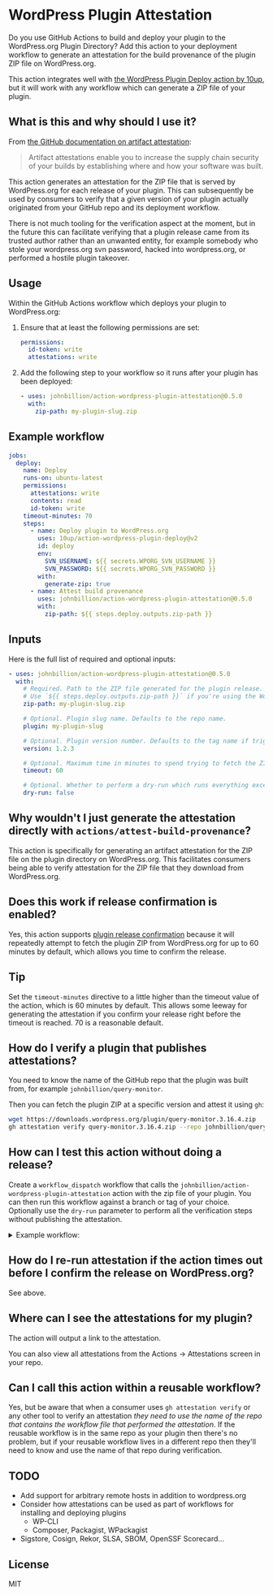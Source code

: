 # WordPress Plugin Attestation

Do you use GitHub Actions to build and deploy your plugin to the WordPress.org Plugin Directory? Add this action to your deployment workflow to generate an attestation for the build provenance of the plugin ZIP file on WordPress.org.

This action integrates well with [the WordPress Plugin Deploy action by 10up](https://github.com/marketplace/actions/wordpress-plugin-deploy), but it will work with any workflow which can generate a ZIP file of your plugin.

## What is this and why should I use it?

From [the GitHub documentation on artifact attestation](https://docs.github.com/en/actions/security-for-github-actions/using-artifact-attestations/using-artifact-attestations-to-establish-provenance-for-builds):

> Artifact attestations enable you to increase the supply chain security of your builds by establishing where and how your software was built.

This action generates an attestation for the ZIP file that is served by WordPress.org for each release of your plugin. This can subsequently be used by consumers to verify that a given version of your plugin actually originated from your GitHub repo and its deployment workflow.

There is not much tooling for the verification aspect at the moment, but in the future this can facilitate verifying that a plugin release came from its trusted author rather than an unwanted entity, for example somebody who stole your wordpress.org svn password, hacked into wordpress.org, or performed a hostile plugin takeover.

## Usage

Within the GitHub Actions workflow which deploys your plugin to WordPress.org:

1. Ensure that at least the following permissions are set:

   ```yaml
   permissions:
     id-token: write
     attestations: write
   ```

2. Add the following step to your workflow so it runs after your plugin has been deployed:

   ```yaml
   - uses: johnbillion/action-wordpress-plugin-attestation@0.5.0
     with:
       zip-path: my-plugin-slug.zip
   ```

## Example workflow

```yaml
jobs:
  deploy:
    name: Deploy
    runs-on: ubuntu-latest
    permissions:
      attestations: write
      contents: read
      id-token: write
    timeout-minutes: 70
    steps:
      - name: Deploy plugin to WordPress.org
        uses: 10up/action-wordpress-plugin-deploy@v2
        id: deploy
        env:
          SVN_USERNAME: ${{ secrets.WPORG_SVN_USERNAME }}
          SVN_PASSWORD: ${{ secrets.WPORG_SVN_PASSWORD }}
        with:
          generate-zip: true
      - name: Attest build provenance
        uses: johnbillion/action-wordpress-plugin-attestation@0.5.0
        with:
          zip-path: ${{ steps.deploy.outputs.zip-path }}
```

## Inputs

Here is the full list of required and optional inputs:

```yaml
- uses: johnbillion/action-wordpress-plugin-attestation@0.5.0
  with:
    # Required. Path to the ZIP file generated for the plugin release.
    # Use `${{ steps.deploy.outputs.zip-path }}` if you're using the WordPress Plugin Deploy action by 10up.
    zip-path: my-plugin-slug.zip

    # Optional. Plugin slug name. Defaults to the repo name.
    plugin: my-plugin-slug

    # Optional. Plugin version number. Defaults to the tag name if triggered by pushing a tag or a release.
    version: 1.2.3

    # Optional. Maximum time in minutes to spend trying to fetch the ZIP from WordPress.org.
    timeout: 60

    # Optional. Whether to perform a dry-run which runs everything except the actual attestation step.
    dry-run: false
```

## Why wouldn't I just generate the attestation directly with `actions/attest-build-provenance`?

This action is specifically for generating an artifact attestation for the ZIP file on the plugin directory on WordPress.org. This facilitates consumers being able to verify attestation for the ZIP file that they download from WordPress.org.

## Does this work if release confirmation is enabled?

Yes, this action supports [plugin release confirmation](https://developer.wordpress.org/plugins/wordpress-org/release-confirmation-emails/) because it will repeatedly attempt to fetch the plugin ZIP from WordPress.org for up to 60 minutes by default, which allows you time to confirm the release.

## Tip

Set the `timeout-minutes` directive to a little higher than the timeout value of the action, which is 60 minutes by default. This allows some leeway for generating the attestation if you confirm your release right before the timeout is reached. 70 is a reasonable default.

## How do I verify a plugin that publishes attestations?

You need to know the name of the GitHub repo that the plugin was built from, for example `johnbillion/query-monitor`.

Then you can fetch the plugin ZIP at a specific version and attest it using `gh`:

```sh
wget https://downloads.wordpress.org/plugin/query-monitor.3.16.4.zip
gh attestation verify query-monitor.3.16.4.zip --repo johnbillion/query-monitor
```

## How can I test this action without doing a release?

Create a `workflow_dispatch` workflow that calls the `johnbillion/action-wordpress-plugin-attestation` action with the zip file of your plugin. You can then run this workflow against a branch or tag of your choice. Optionally use the `dry-run` parameter to perform all the verification steps without publishing the attestation.

<details>
  <summary>Example workflow:</summary>

  ```yaml
  name: Test attestation

  on:
    workflow_dispatch:

  jobs:
    deploy:
      name: Test attestation
      runs-on: ubuntu-latest
      permissions:
        attestations: write
        contents: read
        id-token: write
      steps:
        - name: Build the plugin zip file without deploying to WordPress.org
          uses: 10up/action-wordpress-plugin-deploy@v2
          id: deploy
          with:
            generate-zip: true
            dry-run: true
        - name: Attest build provenance
          uses: johnbillion/action-wordpress-plugin-attestation@v0.5.0
          with:
            zip-path: ${{ steps.deploy.outputs.zip-path }}
            dry-run: true # Remove this to publish the attestation
  ```
</details>

## How do I re-run attestation if the action times out before I confirm the release on WordPress.org?

See above.

## Where can I see the attestations for my plugin?

The action will output a link to the attestation.

You can also view all attestations from the Actions -> Attestations screen in your repo.

## Can I call this action within a reusable workflow?

Yes, but be aware that when a consumer uses `gh attestation verify` or any other tool to verify an attestation _they need to use the name of the repo that contains the workflow file that performed the attestation_. If the reusable workflow is in the same repo as your plugin then there's no problem, but if your reusable workflow lives in a different repo then they'll need to know and use the name of that repo during verification.

## TODO

* Add support for arbitrary remote hosts in addition to wordpress.org
* Consider how attestations can be used as part of workflows for installing and deploying plugins
  - WP-CLI
  - Composer, Packagist, WPackagist
* Sigstore, Cosign, Rekor, SLSA, SBOM, OpenSSF Scorecard...

## License

MIT
